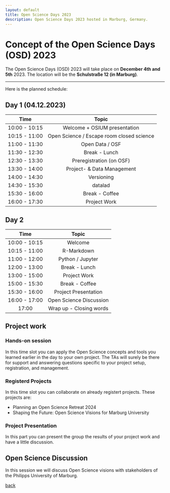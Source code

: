 ```yaml
---
layout: default
title: Open Science Days 2023
description: Open Science Days 2023 hosted in Marburg, Germany.
---
```


# Concept of the Open Science Days (OSD) 2023

The Open Science Days (OSD) 2023 will take place on **December 4th and 5th** 2023. 
The location will be the **Schulstraße 12 (in Marburg)**. 

---

Here is the planned schedule:

## Day 1 (04.12.2023)

| Time | Topic | 
| :---:        |     :---:     |
| 10:00 - 10:15   | Welcome + OSIUM presentation | 
| 10:15 - 11:00    | Open Science / Escape room closed science | 
| 11:00 - 11:30   | Open Data / OSF | 
| 11:30 - 12:30  | Break - Lunch | 
| 12:30 - 13:30  | Preregistration (on OSF) | 
| 13:30 - 14:00   | Project- & Data Management | 
| 14:00 - 14:30   | Versioning | 
| 14:30 - 15:30  | datalad | 
| 15:30 - 16:00  | Break - Coffee |
| 16:00 - 17:30 | Project Work |


## Day 2

| Time | Topic | 
| :---:        |     :---:     |
| 10:00 - 10:15   | Welcome   |
| 10:15 - 11:00    | R-Markdown |
| 11:00 - 12:00   | Python / Jupyter |
| 12:00 - 13:00  | Break - Lunch  |
| 13:00 - 15:00  | Project Work |
| 15:00 - 15:30  | Break - Coffee |
| 15:30 - 16:00  | Project Presentation |
| 16:00 - 17:00 |  Open Science Discussion |
| 17:00 | Wrap up - Closing words |

## Project work
### Hands-on session 
In this time slot you can apply the Open Science concepts and tools you learned earlier in the day to your own project. The TAs will surely be there for support and answering questions specific to your project setup, registration, and management. 

### Registerd Projects
In this time slot you can collaborate on already registert projects. These projects are:  
- Planning an Open Science Retreat 2024
- Shaping the Future: Open Science Visions for Marburg University

### Project Presentation 
In this part you can present the group the results of your project work and have a little discussion. 

## Open Science Discussion
In this session we will discuss Open Science visions with stakeholders of the Philipps University of Marburg.

[back](./)
